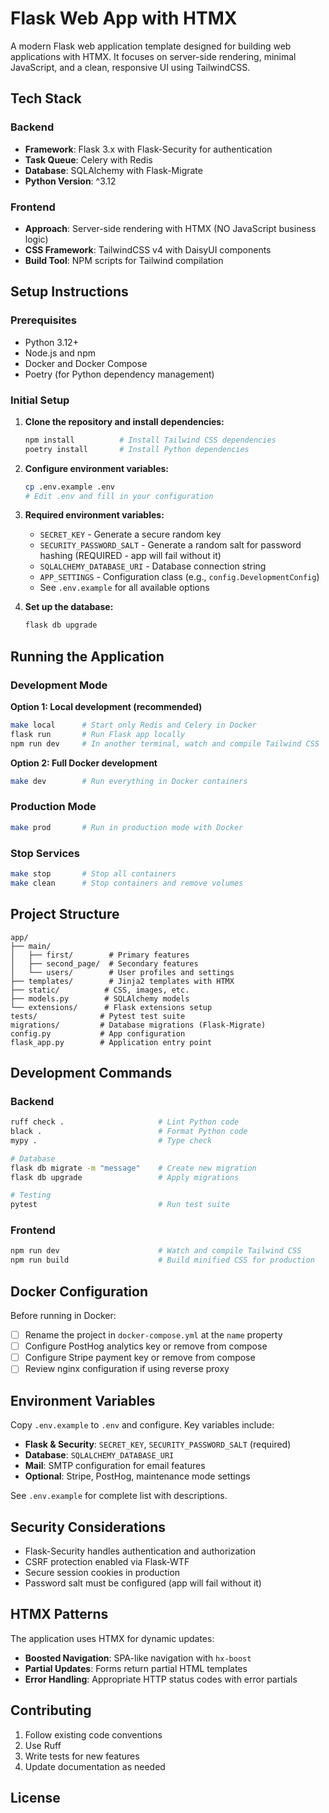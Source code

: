 # Flask Web App with HTMX

A modern Flask web application template designed for building web applications with HTMX. It focuses on server-side rendering, minimal JavaScript, and a clean, responsive UI using TailwindCSS.

## Tech Stack

### Backend

- **Framework**: Flask 3.x with Flask-Security for authentication
- **Task Queue**: Celery with Redis
- **Database**: SQLAlchemy with Flask-Migrate
- **Python Version**: ^3.12

### Frontend

- **Approach**: Server-side rendering with HTMX (NO JavaScript business logic)
- **CSS Framework**: TailwindCSS v4 with DaisyUI components
- **Build Tool**: NPM scripts for Tailwind compilation

## Setup Instructions

### Prerequisites

- Python 3.12+
- Node.js and npm
- Docker and Docker Compose
- Poetry (for Python dependency management)

### Initial Setup

1. **Clone the repository and install dependencies:**

    ```bash
    npm install          # Install Tailwind CSS dependencies
    poetry install       # Install Python dependencies
    ```

2. **Configure environment variables:**

    ```bash
    cp .env.example .env
    # Edit .env and fill in your configuration
    ```

3. **Required environment variables:**

    - `SECRET_KEY` - Generate a secure random key
    - `SECURITY_PASSWORD_SALT` - Generate a random salt for password hashing (REQUIRED - app will fail without it)
    - `SQLALCHEMY_DATABASE_URI` - Database connection string
    - `APP_SETTINGS` - Configuration class (e.g., `config.DevelopmentConfig`)
    - See `.env.example` for all available options

4. **Set up the database:**
    ```bash
    flask db upgrade
    ```

## Running the Application

### Development Mode

**Option 1: Local development (recommended)**

```bash
make local      # Start only Redis and Celery in Docker
flask run       # Run Flask app locally
npm run dev     # In another terminal, watch and compile Tailwind CSS
```

**Option 2: Full Docker development**

```bash
make dev        # Run everything in Docker containers
```

### Production Mode

```bash
make prod       # Run in production mode with Docker
```

### Stop Services

```bash
make stop       # Stop all containers
make clean      # Stop containers and remove volumes
```

## Project Structure

```
app/
├── main/
│   ├── first/        # Primary features
│   ├── second_page/  # Secondary features
│   └── users/        # User profiles and settings
├── templates/        # Jinja2 templates with HTMX
├── static/          # CSS, images, etc.
├── models.py        # SQLAlchemy models
└── extensions/      # Flask extensions setup
tests/              # Pytest test suite
migrations/         # Database migrations (Flask-Migrate)
config.py           # App configuration
flask_app.py        # Application entry point
```

## Development Commands

### Backend

```bash
ruff check .                     # Lint Python code
black .                          # Format Python code
mypy .                           # Type check

# Database
flask db migrate -m "message"    # Create new migration
flask db upgrade                 # Apply migrations

# Testing
pytest                           # Run test suite
```

### Frontend

```bash
npm run dev                      # Watch and compile Tailwind CSS
npm run build                    # Build minified CSS for production
```

## Docker Configuration

Before running in Docker:

- [ ] Rename the project in `docker-compose.yml` at the `name` property
- [ ] Configure PostHog analytics key or remove from compose
- [ ] Configure Stripe payment key or remove from compose
- [ ] Review nginx configuration if using reverse proxy

## Environment Variables

Copy `.env.example` to `.env` and configure. Key variables include:

- **Flask & Security**: `SECRET_KEY`, `SECURITY_PASSWORD_SALT` (required)
- **Database**: `SQLALCHEMY_DATABASE_URI`
- **Mail**: SMTP configuration for email features
- **Optional**: Stripe, PostHog, maintenance mode settings

See `.env.example` for complete list with descriptions.

## Security Considerations

- Flask-Security handles authentication and authorization
- CSRF protection enabled via Flask-WTF
- Secure session cookies in production
- Password salt must be configured (app will fail without it)

## HTMX Patterns

The application uses HTMX for dynamic updates:

- **Boosted Navigation**: SPA-like navigation with `hx-boost`
- **Partial Updates**: Forms return partial HTML templates
- **Error Handling**: Appropriate HTTP status codes with error partials

## Contributing

1. Follow existing code conventions
2. Use Ruff
3. Write tests for new features
4. Update documentation as needed

## License
